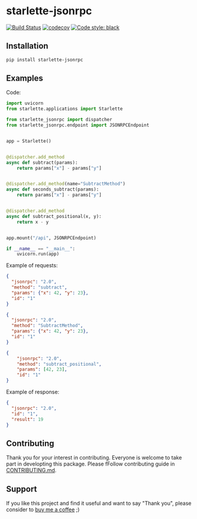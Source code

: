 # starlette-jsonrpc

[![Build Status](https://travis-ci.com/kdebowski/starlette-jsonrpc.svg?token=JXg8SCx8Y9Ybz183mTgo&branch=master)](https://travis-ci.com/kdebowski/starlette-jsonrpc)
[![codecov](https://codecov.io/gh/kdebowski/starlette-jsonrpc/branch/master/graph/badge.svg?token=3DkWshhv8x)](https://codecov.io/gh/kdebowski/starlette-jsonrpc)
[![Code style: black](https://img.shields.io/badge/code%20style-black-000000.svg)](https://github.com/ambv/black)

## Installation

```bash
pip install starlette-jsonrpc
```


## Examples

Code:
```python
import uvicorn
from starlette.applications import Starlette

from starlette_jsonrpc import dispatcher
from starlette_jsonrpc.endpoint import JSONRPCEndpoint


app = Starlette()


@dispatcher.add_method
async def subtract(params):
    return params["x"] - params["y"]


@dispatcher.add_method(name="SubtractMethod")
async def seconds_subtract(params):
    return params["x"] - params["y"]


@dispatcher.add_method
async def subtract_positional(x, y):
    return x - y


app.mount("/api", JSONRPCEndpoint)

if __name__ == "__main__":
    uvicorn.run(app)
```

Example of requests:

```json
{
  "jsonrpc": "2.0",
  "method": "subtract",
  "params": {"x": 42, "y": 23},
  "id": "1"
}
```

```json
{
  "jsonrpc": "2.0",
  "method": "SubtractMethod",
  "params": {"x": 42, "y": 23},
  "id": "1"
}
```

```json
{
    "jsonrpc": "2.0",
    "method": "subtract_positional",
    "params": [42, 23],
    "id": "1"
}
```

Example of response:

```json
{
  "jsonrpc": "2.0",
  "id": "1",
  "result": 19
}
```

## Contributing

Thank you for your interest in contributing. Everyone is welcome to take part in developting this package. Please fFollow contributing guide in [CONTRIBUTING.md](https://github.com/kdebowski/starlette-jsonrpc/blob/master/CONTRIBUTING.md).

## Support

If you like this project and find it useful and want to say "Thank you", please consider to [buy me a coffee](https://buymeacoff.ee/zRWISPHo0) ;)